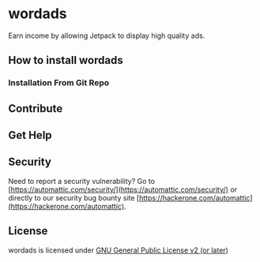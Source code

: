 # wordads

Earn income by allowing Jetpack to display high quality ads.

## How to install wordads

### Installation From Git Repo

## Contribute

## Get Help

## Security

Need to report a security vulnerability? Go to [https://automattic.com/security/](https://automattic.com/security/) or directly to our security bug bounty site [https://hackerone.com/automattic](https://hackerone.com/automattic).

## License

wordads is licensed under [GNU General Public License v2 (or later)](./LICENSE.txt)

